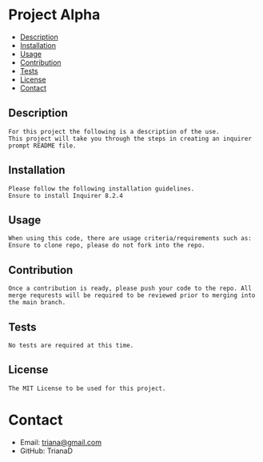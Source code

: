 # Project Alpha
* [Description](#description) 
* [Installation](#install) 
* [Usage](#usage)
* [Contribution](#contribution)
* [Tests](#tests)
* [License](#license)
* [Contact](#contact)
 
## Description
    For this project the following is a description of the use. 
    This project will take you through the steps in creating an inquirer prompt README file.
## Installation
    Please follow the following installation guidelines. 
    Ensure to install Inquirer 8.2.4
## Usage 
    When using this code, there are usage criteria/requirements such as:
    Ensure to clone repo, please do not fork into the repo.
## Contribution 
    Once a contribution is ready, please push your code to the repo. All merge requrests will be required to be reviewed prior to merging into the main branch.
## Tests
    No tests are required at this time.
## License 
    The MIT License to be used for this project. 
# Contact
* Email: triana@gmail.com
* GitHub: TrianaD 
